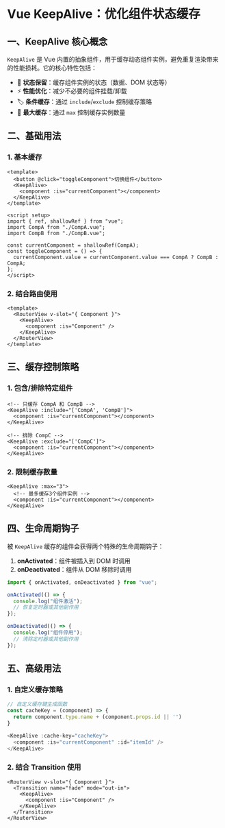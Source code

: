 # Vue KeepAlive：优化组件状态缓存

## 一、KeepAlive 核心概念

`KeepAlive` 是 Vue 内置的抽象组件，用于缓存动态组件实例，避免重复渲染带来的性能损耗。它的核心特性包括：

- 💾 **状态保留**：缓存组件实例的状态（数据、DOM 状态等）
- ⚡ **性能优化**：减少不必要的组件挂载/卸载
- 🏷️ **条件缓存**：通过 `include`/`exclude` 控制缓存策略
- 🔢 **最大缓存**：通过 `max` 控制缓存实例数量

## 二、基础用法

### 1. 基本缓存

```vue
<template>
  <button @click="toggleComponent">切换组件</button>
  <KeepAlive>
    <component :is="currentComponent"></component>
  </KeepAlive>
</template>

<script setup>
import { ref, shallowRef } from "vue";
import CompA from "./CompA.vue";
import CompB from "./CompB.vue";

const currentComponent = shallowRef(CompA);
const toggleComponent = () => {
  currentComponent.value = currentComponent.value === CompA ? CompB : CompA;
};
</script>
```

### 2. 结合路由使用

```vue
<template>
  <RouterView v-slot="{ Component }">
    <KeepAlive>
      <component :is="Component" />
    </KeepAlive>
  </RouterView>
</template>
```

## 三、缓存控制策略

### 1. 包含/排除特定组件

```vue
<!-- 只缓存 CompA 和 CompB -->
<KeepAlive :include="['CompA', 'CompB']">
  <component :is="currentComponent"></component>
</KeepAlive>

<!-- 排除 CompC -->
<KeepAlive :exclude="['CompC']">
  <component :is="currentComponent"></component>
</KeepAlive>
```

### 2. 限制缓存数量

```vue
<KeepAlive :max="3">
  <!-- 最多缓存3个组件实例 -->
  <component :is="currentComponent"></component>
</KeepAlive>
```

## 四、生命周期钩子

被 `KeepAlive` 缓存的组件会获得两个特殊的生命周期钩子：

1. **onActivated**：组件被插入到 DOM 时调用
2. **onDeactivated**：组件从 DOM 移除时调用

```javascript
import { onActivated, onDeactivated } from "vue";

onActivated(() => {
  console.log("组件激活");
  // 恢复定时器或其他副作用
});

onDeactivated(() => {
  console.log("组件停用");
  // 清除定时器或其他副作用
});
```

## 五、高级用法

### 1. 自定义缓存策略

```javascript
// 自定义缓存键生成函数
const cacheKey = (component) => {
  return component.type.name + (component.props.id || '')
}

<KeepAlive :cache-key="cacheKey">
  <component :is="currentComponent" :id="itemId" />
</KeepAlive>
```

### 2. 结合 Transition 使用

```vue
<RouterView v-slot="{ Component }">
  <Transition name="fade" mode="out-in">
    <KeepAlive>
      <component :is="Component" />
    </KeepAlive>
  </Transition>
</RouterView>
```
